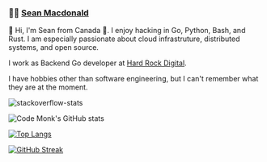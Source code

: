 ###  :man_technologist:  [Sean Macdonald](https://www.seanmacdonald.ca)

👋 Hi, I'm Sean from Canada 🚀. I enjoy hacking in Go, Python, Bash, and Rust. I am especially passionate about cloud infrastruture, distributed systems, and open source.

I work as Backend Go developer at [Hard Rock Digital](https://www.hardrockdigital.com/).

I have hobbies other than software engineering, but I can't remember what they are at the moment.

![stackoverflow-stats](https://github-stackoverflow-readme.vercel.app/?userId=977083)

![Code Monk's GitHub stats](https://github-readme-stats.vercel.app/api?username=sean9999&theme=dracula&show_icons=true&include_all_commits=true)

[![Top Langs](https://github-readme-stats.vercel.app/api/top-langs/?username=sean9999&layout=compact&theme=dracula)](https://github.com/anuraghazra/github-readme-stats)

[![GitHub Streak](https://streak-stats.demolab.com/?user=sean9999&theme=dracula)](https://git.io/streak-stats)
